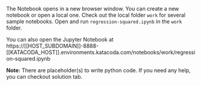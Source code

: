 The Notebook opens in a new browser window. You can create a new notebook or open a local one. Check out the local folder `work` for several sample notebooks. Open and run `regression-squared.ipynb` in the `work` folder.

You can also open the Jupyter Notebook at https://[[HOST_SUBDOMAIN]]-8888-[[KATACODA_HOST]].environments.katacoda.com/notebooks/work/regression-squared.ipynb

**Note:**
There are placeholder(s) to write python code. If you need any help, you can checkout solution tab.